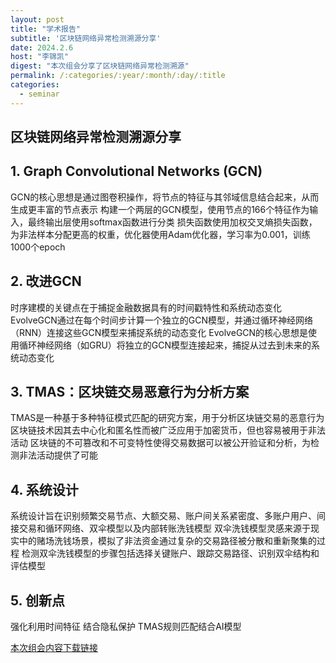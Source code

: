 ```yaml
---
layout: post
title: "学术报告"
subtitle: '区块链网络异常检测溯源分享'
date: 2024.2.6
host: "李锦凯"
digest: "本次组会分享了区块链网络异常检测溯源"
permalink: /:categories/:year/:month/:day/:title
categories:
  - seminar
---
```

## 区块链网络异常检测溯源分享

## 1. Graph Convolutional Networks (GCN)
GCN的核心思想是通过图卷积操作，将节点的特征与其邻域信息结合起来，从而生成更丰富的节点表示
构建一个两层的GCN模型，使用节点的166个特征作为输入，最终输出层使用softmax函数进行分类
损失函数使用加权交叉熵损失函数，为非法样本分配更高的权重，优化器使用Adam优化器，学习率为0.001，训练1000个epoch

## 2. 改进GCN
时序建模的关键点在于捕捉金融数据具有的时间戳特性和系统动态变化
EvolveGCN通过在每个时间步计算一个独立的GCN模型，并通过循环神经网络（RNN）连接这些GCN模型来捕捉系统的动态变化
EvolveGCN的核心思想是使用循环神经网络（如GRU）将独立的GCN模型连接起来，捕捉从过去到未来的系统动态变化

## 3. TMAS：区块链交易恶意行为分析方案
TMAS是一种基于多种特征模式匹配的研究方案，用于分析区块链交易的恶意行为
区块链技术因其去中心化和匿名性而被广泛应用于加密货币，但也容易被用于非法活动
区块链的不可篡改和不可变特性使得交易数据可以被公开验证和分析，为检测非法活动提供了可能

## 4. 系统设计
系统设计旨在识别频繁交易节点、大额交易、账户间关系紧密度、多账户用户、间接交易和循环网络、双伞模型以及内部转账洗钱模型
双伞洗钱模型灵感来源于现实中的赌场洗钱场景，模拟了非法资金通过复杂的交易路径被分散和重新聚集的过程
检测双伞洗钱模型的步骤包括选择关键账户、跟踪交易路径、识别双伞结构和评估模型

## 5. 创新点
强化利用时间特征
结合隐私保护
TMAS规则匹配结合AI模型


[本次组会内容下载链接](https://github.com/Lizhizhiyi/PPT/blob/main/files/20250116.pdf)

